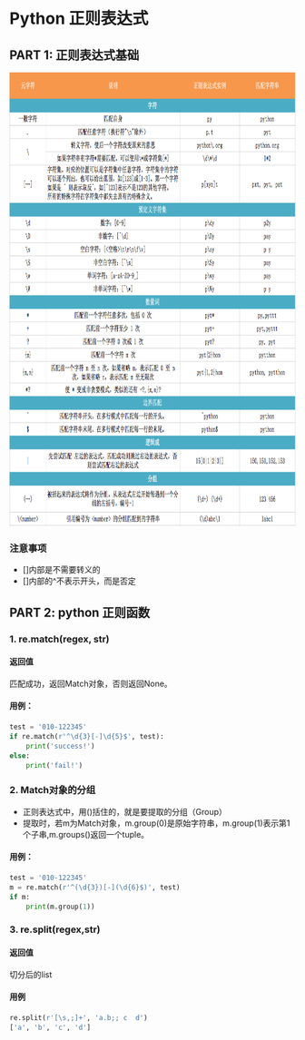 # Python 正则表达式

## PART 1: 正则表达式基础

<img src="regex.png" alt="REGEX"
	title="regex expression" width="800" height="800" />

### 注意事项
- []内部是不需要转义的
- []内部的^不表示开头，而是否定
## PART 2: python 正则函数

### 1. re.match(regex, str)
#### 返回值
匹配成功，返回Match对象，否则返回None。
#### 用例：
```python
test = '010-122345'
if re.match(r'^\d{3}[-]\d{5}$', test):
    print('success!')
else:
    print('fail!')
```
### 2. Match对象的分组
- 正则表达式中，用()括住的，就是要提取的分组（Group）
- 提取时，若m为Match对象，m.group(0)是原始字符串，m.group(1)表示第1个子串,m.groups()返回一个tuple。

#### 用例：
```python
test = '010-122345'
m = re.match(r'^(\d{3})[-](\d{6}$)', test)
if m:
    print(m.group(1))
```
### 3. re.split(regex,str)
#### 返回值 
切分后的list
#### 用例
```python
re.split(r'[\s,;]+', 'a.b;; c  d')
['a', 'b', 'c', 'd']

```

